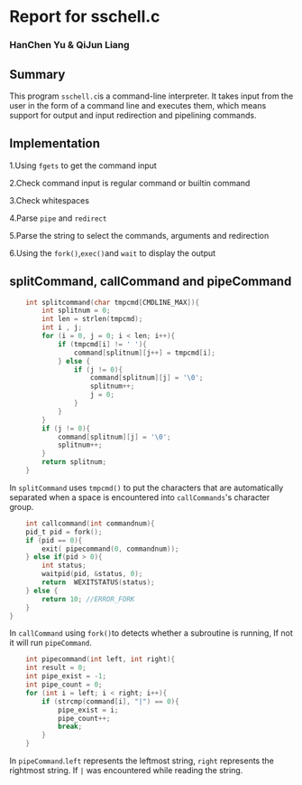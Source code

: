 # Report for sschell.c

### HanChen Yu & QiJun Liang

## Summary
This program `sschell.c`is a command-line interpreter. It takes input from the user in the form of a command line and executes them, which means support for output and input redirection and pipelining commands.

## Implementation
1.Using `fgets` to get the command input

2.Check command input is regular command or builtin command

3.Check whitespaces

4.Parse `pipe` and `redirect`

5.Parse the string to select the commands, arguments and redirection

6.Using the `fork()`,`exec()`and `wait` to display the output

## splitCommand, callCommand and pipeCommand
```c
    int splitcommand(char tmpcmd[CMDLINE_MAX]){
        int splitnum = 0;
        int len = strlen(tmpcmd);
        int i , j;
        for (i = 0, j = 0; i < len; i++){
            if (tmpcmd[i] != ' '){
                command[splitnum][j++] = tmpcmd[i];
            } else {
                if (j != 0){
                    command[splitnum][j] = '\0';
                    splitnum++;
                    j = 0;
                }
            }
        }
        if (j != 0){
            command[splitnum][j] = '\0';
            splitnum++;
        }
        return splitnum;
    }
```
In `splitCommand` uses `tmpcmd()` to put the characters that are automatically separated when a space is encountered into `callCommands`'s character group.

```c 
    int callcommand(int commandnum){
    pid_t pid = fork();
    if (pid == 0){
        exit( pipecommand(0, commandnum));
    } else if(pid > 0){
        int status;
        waitpid(pid, &status, 0);
        return  WEXITSTATUS(status);
    } else {
        return 10; //ERROR_FORK
    }
}
```
        
In `callCommand` using `fork()`to detects whether a subroutine is running, If not it will run `pipeCommand`.
```c
    int pipecommand(int left, int right){
    int result = 0;
    int pipe_exist = -1;
    int pipe_count = 0;
    for (int i = left; i < right; i++){
        if (strcmp(command[i], "|") == 0){
            pipe_exist = i;
            pipe_count++;
            break;
        }
    }
```
In `pipeCommand`.`left` represents the leftmost string, `right` represents the rightmost string. If `|` was encountered while reading the string. 
